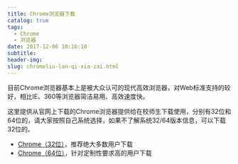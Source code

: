 ```yaml
---
title: Chrome浏览器下载
catalog: true
tags:
  - Chrome
  - 浏览器
date: 2017-12-06 10:16:10
subtitle:
header-img:
slug: chromeliu-lan-qi-xia-zai.html
---
```


目前Chrome浏览器基本上是被大众认可的现代高效浏览器，对Web标准支持的较好，相比IE、360等浏览器简洁易用、高效速度快。

这里提供从官网上下载的Chrome浏览器提供给在校师生下载使用，分别有32位和64位的，请大家按照自己系统选择，如果不了解系统32/64版本信息，可以下载32位的。

- [Chrome（32位）][Chrome（32位）]，推荐绝大多数用户下载
- [Chrome（64位）][Chrome（64位）]，针对定制性要求高的用户下载

[Chrome（32位）]: /resources/ChromeStandaloneSetup.exe
[Chrome（64位）]: /resources/ChromeStandaloneSetup64.exe
